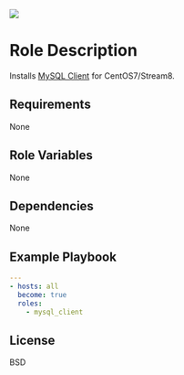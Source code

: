 [![](https://github.com/ansible-roles-mamono210/mysql_client/workflows/build/badge.svg)](https://github.com/ansible-roles-mamono210/mysql_client/actions?query=workflow%3Abuild)

Role Description
=========

Installs [MySQL Client](https://www.mysql.com) for CentOS7/Stream8.

Requirements
------------

None

Role Variables
--------------

None

Dependencies
------------

None

Example Playbook
----------------

```YAML
---
- hosts: all
  become: true
  roles:
    - mysql_client
```

License
-------

BSD

